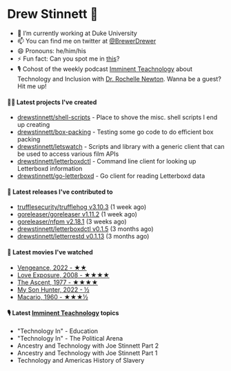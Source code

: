 
# Drew Stinnett 👋

- 🔭 I’m currently working at Duke University
- 📫 You can find me on twitter at [@BrewerDrewer](https://twitter.com/BrewerDrewer)
- 😄 Pronouns: he/him/his
- ⚡ Fun fact: Can you spot me in [this](https://www.youtube.com/watch?v=oL9WnB0qHBA)?
- 🎙 Cohost of the weekly podcast [Imminent Teachnology](https://podcast.imminentteachnology.com/) about Technology and Inclusion with [Dr. Rochelle Newton](https://www.linkedin.com/in/drrochellenewton/). Wanna be a guest? Hit me up!

#### 👨‍💻 Latest projects I've created
- [drewstinnett/shell-scripts](https://github.com/drewstinnett/shell-scripts) - Place to shove the misc. shell scripts I end up creating
- [drewstinnett/box-packing](https://github.com/drewstinnett/box-packing) - Testing some go code to do efficient box packing
- [drewstinnett/letswatch](https://github.com/drewstinnett/letswatch) - Scripts and library with a generic client that can be used to access various film APIs
- [drewstinnett/letterboxdctl](https://github.com/drewstinnett/letterboxdctl) - Command line client for looking up Letterboxd information
- [drewstinnett/go-letterboxd](https://github.com/drewstinnett/go-letterboxd) - Go client for reading Letterboxd data

#### 🚀 Latest releases I've contributed to
- [trufflesecurity/trufflehog v3.10.3](https://github.com/trufflesecurity/trufflehog/releases/tag/v3.10.3) (1 week ago)
- [goreleaser/goreleaser v1.11.2](https://github.com/goreleaser/goreleaser/releases/tag/v1.11.2) (1 week ago)
- [goreleaser/nfpm v2.18.1](https://github.com/goreleaser/nfpm/releases/tag/v2.18.1) (3 weeks ago)
- [drewstinnett/letterboxdctl v0.1.5](https://github.com/drewstinnett/letterboxdctl/releases/tag/v0.1.5) (3 months ago)
- [drewstinnett/letterrestd v0.1.13](https://github.com/drewstinnett/letterrestd/releases/tag/v0.1.13) (3 months ago)

#### 🍿 Latest movies I've watched
- [Vengeance, 2022 - ★★](https://letterboxd.com/mondodrew/film/vengeance-2022/)
- [Love Exposure, 2008 - ★★★★](https://letterboxd.com/mondodrew/film/love-exposure/)
- [The Ascent, 1977 - ★★★★](https://letterboxd.com/mondodrew/film/the-ascent/)
- [My Son Hunter, 2022 - ½](https://letterboxd.com/mondodrew/film/my-son-hunter/)
- [Macario, 1960 - ★★★½](https://letterboxd.com/mondodrew/film/macario/)

#### 🎙 Latest [Imminent Teachnology](https://podcast.imminentteachnology.com/) topics
- &#34;Technology In&#34; - Education
- &#34;Technology In&#34; - The Political Arena
- Ancestry and Technology with Joe Stinnett Part 2
- Ancestry and Technology with Joe Stinnett Part 1
- Technology and Americas History of Slavery
